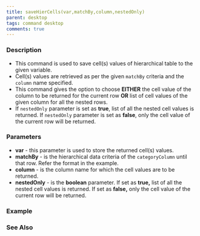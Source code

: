 ```yaml
---
title: saveHierCells(var,matchBy,column,nestedOnly)
parent: desktop
tags: command desktop
comments: true
---
```


### Description

- This command is used to save cell(s) values of hierarchical table to the given variable.
- Cell(s) values are retrieved as per the given `matchBy` criteria and the `column` name specified.
- This command gives the option to choose **EITHER** the cell value of the column to be returned for the current row **OR** list of cell values of the given column for all the nested rows.
- If `nestedOnly` parameter is set as **true**, list of all the nested cell values is returned. If `nestedOnly` parameter is set as **false**, only the cell value of the current row will be returned.

### Parameters

- **var** - this parameter is used to store the returned cell(s) values.
- **matchBy** - is the hierarchical data criteria of the `categoryColumn` until that row. Refer the format in the example.
- **column** - is the column name for which the cell values are to be returned.
- **nestedOnly** - is the **boolean** parameter. If set as **true,** list of all the nested cell values is returned. If set as **false,** only the cell value of the current row will be returned.

### Example

### See Also

